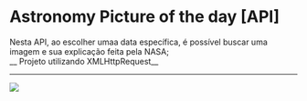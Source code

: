 # Astronomy Picture of the day [API]<br/> 
Nesta API, ao escolher umaa data específica, é possível buscar uma imagem e sua explicação feita pela NASA;</br>
__ Projeto utilizando XMLHttpRequest__
<br/>

<hr> 
<img src="https://pbs.twimg.com/profile_images/67630775/button_meatball.png" />
